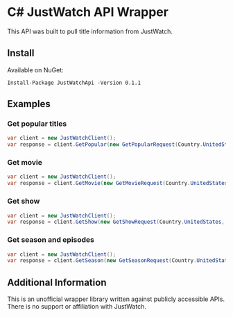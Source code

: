 # C# JustWatch API Wrapper
This API was built to pull title information from JustWatch.

## Install
Available on NuGet:
```
Install-Package JustWatchApi -Version 0.1.1
```

## Examples

### Get popular titles

```csharp
var client = new JustWatchClient();
var response = client.GetPopular(new GetPopularRequest(Country.UnitedStates));
```

### Get movie

```csharp
var client = new JustWatchClient();
var response = client.GetMovie(new GetMovieRequest(Country.UnitedStates, 122337));
```

### Get show

```csharp
var client = new JustWatchClient();
var response = client.GetShow(new GetShowRequest(Country.UnitedStates, 12));
```

### Get season and episodes

```csharp
var client = new JustWatchClient();
var response = client.GetSeason(new GetSeasonRequest(Country.UnitedStates, 9));
```

## Additional Information

This is an unofficial wrapper library written against publicly accessible APIs. There is no support or affiliation with JustWatch.
